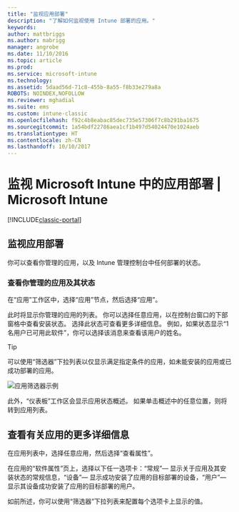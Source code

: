 ```yaml
---
title: "监视应用部署"
description: "了解如何监视使用 Intune 部署的应用。"
keywords: 
author: mattbriggs
ms.author: mabrigg
manager: angrobe
ms.date: 11/10/2016
ms.topic: article
ms.prod: 
ms.service: microsoft-intune
ms.technology: 
ms.assetid: 5daad56d-71c8-455b-8a55-f8b33e279a8a
ROBOTS: NOINDEX,NOFOLLOW
ms.reviewer: mghadial
ms.suite: ems
ms.custom: intune-classic
ms.openlocfilehash: f92c4b8eabac85dec735e57306f7c8b291ba1675
ms.sourcegitcommit: 1a54bdf22786aea1cf1b497d54024470e1024aeb
ms.translationtype: HT
ms.contentlocale: zh-CN
ms.lasthandoff: 10/10/2017
---
```

# <a name="monitor-app-deployments-in-microsoft-intune"></a>监视 Microsoft Intune 中的应用部署 | Microsoft Intune

[!INCLUDE[classic-portal](../includes/classic-portal.md)]

## <a name="monitor-an-app-deployment"></a>监视应用部署
你可以查看你管理的应用，以及 Intune 管理控制台中任何部署的状态。 <!---App status is displayed in real-time. You don't have to wait for the device to check-in before you can see this.--->

### <a name="to-view-apps-that-you-manage-and-their-status"></a>查看你管理的应用及其状态
在“应用”工作区中，选择“应用”节点，然后选择“应用”。

此时将显示你管理的应用的列表。 你可以选择任意应用，以在控制台窗口的下部窗格中查看安装状态。 选择此状态可查看更多详细信息。 例如，如果状态显示“1 名用户已可用此软件”，你可以选择该消息来查看该用户的姓名。

> [!TIP]
> 可以使用“筛选器”下拉列表以仅显示满足指定条件的应用，如未能安装的应用或已成功部署的应用。
>
> ![应用筛选器示例](./media/app-filters.png)

此外，“仪表板”工作区会显示应用状态概述。 如果单击概述中的任意位置，则将转到应用列表。

## <a name="to-view-more-detailed-information-about-an-app"></a>查看有关应用的更多详细信息
在应用列表中，选择任意应用，然后选择“查看属性”。

在应用的“软件属性”页上，选择以下任一选项卡：“常规”— 显示关于应用及其安装状态的常规信息，“设备”— 显示成功安装了应用的目标部署的设备，“用户”— 显示其设备成功安装了应用的目标部署的用户。

如前所述，你可以使用“筛选器”下拉列表来配置每个选项卡上显示的值。
